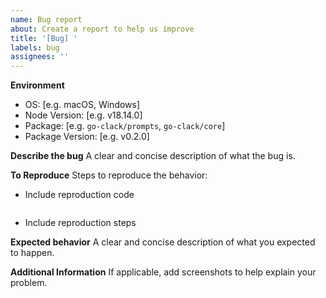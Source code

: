 ```yaml
---
name: Bug report
about: Create a report to help us improve
title: '[Bug] '
labels: bug
assignees: ''
---
```


**Environment**

- OS: [e.g. macOS, Windows]
- Node Version: [e.g. v18.14.0]
- Package: [e.g. `go-clack/prompts`, `go-clack/core`]
- Package Version: [e.g. v0.2.0]

**Describe the bug**
A clear and concise description of what the bug is.

**To Reproduce**
Steps to reproduce the behavior:

- Include reproduction code

```go

```

- Include reproduction steps

**Expected behavior**
A clear and concise description of what you expected to happen.

**Additional Information**
If applicable, add screenshots to help explain your problem.

